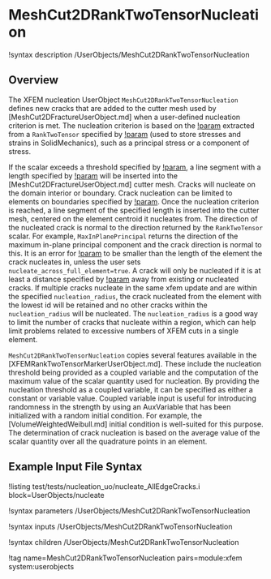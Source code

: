 # MeshCut2DRankTwoTensorNucleation

!syntax description /UserObjects/MeshCut2DRankTwoTensorNucleation

## Overview

The XFEM nucleation UserObject `MeshCut2DRankTwoTensorNucleation` defines new cracks that are added to the cutter
mesh used by [MeshCut2DFractureUserObject.md] when a user-defined nucleation criterion is met.
The nucleation criterion is based on the [!param](/UserObjects/MeshCut2DRankTwoTensorNucleation/scalar_type) extracted from a `RankTwoTensor` specified by [!param](/UserObjects/MeshCut2DRankTwoTensorNucleation/tensor) (used to store stresses and strains in SolidMechanics),
such as a principal stress or a component of stress.

If the scalar exceeds a threshold specified by [!param](/UserObjects/MeshCut2DRankTwoTensorNucleation/nucleation_threshold), a line segment with a length specified by [!param](/UserObjects/MeshCut2DRankTwoTensorNucleation/nucleation_length) will be inserted
into the [MeshCut2DFractureUserObject.md] cutter mesh.
Cracks will nucleate on the domain interior or boundary.  Crack nucleation can be limited to elements on boundaries specified by [!param](/UserObjects/MeshCut2DRankTwoTensorNucleation/initiate_on_boundary).
Once the nucleation criterion is reached, a line segment of the specified length is inserted into the cutter mesh,
centered on the element centroid it nucleates from.
The direction of the nucleated crack is normal to the direction returned by the `RankTwoTensor` scalar.
For example, `MaxInPlanePrincipal` returns the direction of the maximum in-plane principal component and the crack direction is normal to this.
It is an error for [!param](/UserObjects/MeshCut2DRankTwoTensorNucleation/nucleation_length) to be smaller than the length of the element the crack nucleates in, unless the user sets `nucleate_across_full_element=true`.
A crack will only be nucleated if it is at least a distance specified by [!param](/UserObjects/MeshCut2DRankTwoTensorNucleation/nucleation_radius) away from existing or nucleated cracks.
If multiple cracks nucleate in the same xfem update and are within the specified `nucleation_radius`, the crack nucleated from the element with the lowest id will be retained and no other cracks within the `nucleation_radius` will be nucleated.  The `nucleation_radius` is a good way to limit the number of cracks that nucleate within a region, which can help limit problems related to excessive numbers of XFEM cuts in a single element.

`MeshCut2DRankTwoTensorNucleation` copies several features available in the [XFEMRankTwoTensorMarkerUserObject.md].
These include the nucleation threshold being provided as a coupled variable and the computation of the maximum value of the scalar
quantity used for nucleation.
By providing the nucleation threshold as a coupled variable, it can be specified as either a constant or variable value.
Coupled variable input is useful for introducing randomness in the strength by using an AuxVariable that has been initialized
with a random initial condition. For example, the [VolumeWeightedWeibull.md] initial condition is well-suited for this purpose.
The determination of crack nucleation is based on the average value of the scalar quantity over all the quadrature points in an element.

## Example Input File Syntax

!listing test/tests/nucleation_uo/nucleate_AllEdgeCracks.i block=UserObjects/nucleate

!syntax parameters /UserObjects/MeshCut2DRankTwoTensorNucleation

!syntax inputs /UserObjects/MeshCut2DRankTwoTensorNucleation

!syntax children /UserObjects/MeshCut2DRankTwoTensorNucleation

!tag name=MeshCut2DRankTwoTensorNucleation pairs=module:xfem system:userobjects
